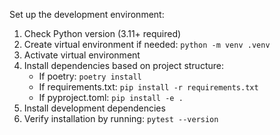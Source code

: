 Set up the development environment:

1. Check Python version (3.11+ required)
2. Create virtual environment if needed: `python -m venv .venv`
3. Activate virtual environment
4. Install dependencies based on project structure:
   - If poetry: `poetry install`
   - If requirements.txt: `pip install -r requirements.txt`
   - If pyproject.toml: `pip install -e .`
5. Install development dependencies
6. Verify installation by running: `pytest --version`
